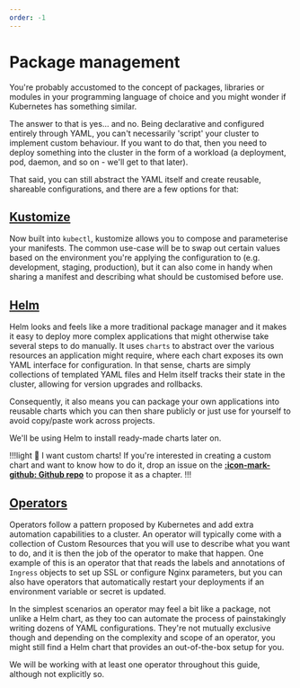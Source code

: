 ```yaml
---
order: -1
---
```


# Package management

You're probably accustomed to the concept of packages, libraries or modules in your programming language of choice and you might wonder if Kubernetes has something similar.

The answer to that is yes... and no. Being declarative and configured entirely through YAML, you can't necessarily 'script' your cluster to implement custom behaviour. If you want to do that, then you need to deploy something into the cluster in the form of a workload (a deployment, pod, daemon, and so on - we'll get to that later).

That said, you can still abstract the YAML itself and create reusable, shareable configurations, and there are a few options for that:

## [Kustomize](https://kustomize.io)

Now built into `kubectl`, kustomize allows you to compose and parameterise your manifests. The common use-case will be to swap out certain values based on the environment you're applying the configuration to (e.g. development, staging, production), but it can also come in handy when sharing a manifest and describing what should be customised before use.

## [Helm](https://helm.sh)

Helm looks and feels like a more traditional package manager and it makes it easy to deploy more complex applications that might otherwise take several steps to do manually. It uses `charts` to abstract over the various resources an application might require, where each chart exposes its own YAML interface for configuration. In that sense, charts are simply collections of templated YAML files and Helm itself tracks their state in the cluster, allowing for version upgrades and rollbacks.

Consequently, it also means you can package your own applications into reusable charts which you can then share publicly or just use for yourself to avoid copy/paste work across projects.

We'll be using Helm to install ready-made charts later on.

!!!light :raised_hands: I want custom charts!
If you're interested in creating a custom chart and want to know how to do it, drop an issue on the [**:icon-mark-github: Github repo**](https://github.com/leemeichin/k8s-guide) to propose it as a chapter.
!!!

## [Operators](https://operatorhub.io/)

Operators follow a pattern proposed by Kubernetes and add extra automation capabilities to a cluster. An operator will typically come with a collection of Custom Resources that you will use to describe what you want to do, and it is then the job of the operator to make that happen. One example of this is an operator that that reads the labels and annotations of `Ingress` objects to set up SSL or configure Nginx parameters, but you can also have operators that automatically restart your deployments if an environment variable or secret is updated.

In the simplest scenarios an operator may feel a bit like a package, not unlike a Helm chart, as they too can automate the process of painstakingly writing dozens of YAML configurations. They're not mutually exclusive though and depending on the complexity and scope of an operator, you might still find a Helm chart that provides an out-of-the-box setup for you.

We will be working with at least one operator throughout this guide, although not explicitly so.
